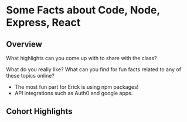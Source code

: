 # Some Facts about Code, Node, Express, React

## Overview

What highlights can you come up with to share with the class?

What do you really like? What can you find for fun facts related to any of these topics online?
- The most fun part for Erick is using npm packages!
- API integrations such as Auth0 and google apps.

## Cohort Highlights
